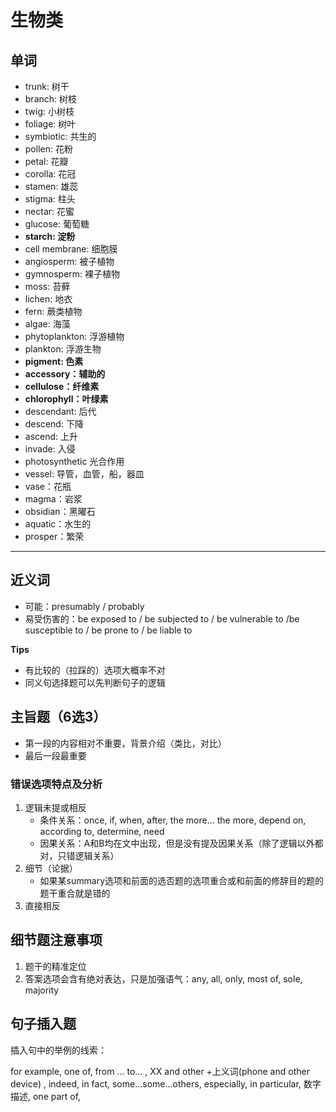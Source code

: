 # 生物类

## 单词

- trunk: 树干
- branch: 树枝
- twig: 小树枝
- foliage: 树叶 
- symbiotic: 共生的
- pollen: 花粉
- petal: 花瓣
- corolla: 花冠
- stamen: 雄蕊
- stigma: 柱头
- nectar: 花蜜
- glucose: 葡萄糖
- **starch: 淀粉**
- cell membrane: 细胞膜
- angiosperm: 被子植物
- gymnosperm: 裸子植物
- moss: 苔藓
- lichen: 地衣
- fern: 蕨类植物
- algae: 海藻
- phytoplankton: 浮游植物
- plankton: 浮游生物
- **pigment: 色素**
- **accessory：辅助的**
- **cellulose：纤维素**
- **chlorophyll：叶绿素**
- descendant: 后代
- descend: 下降
- ascend: 上升
- invade: 入侵
- photosynthetic 光合作用
- vessel: 导管，血管，船，器皿
- vase：花瓶
- magma：岩浆
- obsidian：黑曜石
- aquatic：水生的
- prosper：繁荣

---

## 近义词

- 可能：presumably / probably
- 易受伤害的：be exposed to / be subjected to / be vulnerable to /be susceptible to / be prone to / be liable to

**Tips**

- 有比较的（拉踩的）选项大概率不对
- 同义句选择题可以先判断句子的逻辑

## 主旨题（6选3）

- 第一段的内容相对不重要，背景介绍（类比，对比）
- 最后一段最重要

### 错误选项特点及分析

1. 逻辑未提或相反
	- 条件关系：once, if, when, after, the more... the more, depend on, according to, determine, need
	- 因果关系：A和B均在文中出现，但是没有提及因果关系（除了逻辑以外都对，只错逻辑关系）
2. 细节（论据）
	- 如果某summary选项和前面的选否题的选项重合或和前面的修辞目的题的题干重合就是错的
3. 直接相反

## 细节题注意事项

1. 题干的精准定位
2. 答案选项会含有绝对表达，只是加强语气：any, all, only, most of, sole, majority

## 句子插入题

插入句中的举例的线索：

for example, one of, from ... to... , XX and other +上义词(phone and other device) , indeed, in fact, some...some...others, especially, in particular, 数字描述, one part of, 